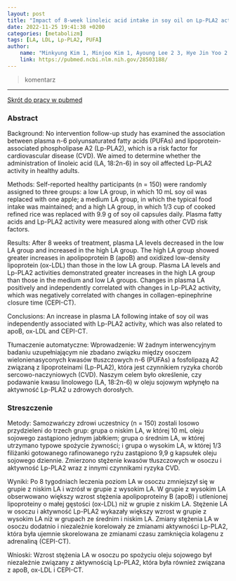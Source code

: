 ```yaml
---
layout: post
title: "Impact of 8-week linoleic acid intake in soy oil on Lp-PLA2 activity in healthy adults"
date: 2022-11-25 19:41:38 +0200
categories: [metabolizm]
tags: [LA, LDL, Lp-PLA2, PUFA]
author:
    name: "Minkyung Kim 1, Minjoo Kim 1, Ayoung Lee 2 3, Hye Jin Yoo 2 3, Jung Soo Her 2 3, Sun Ha Jee 4, Jong Ho Lee 1 2 3"
    link: https://pubmed.ncbi.nlm.nih.gov/28503188/
---
```


> komentarz

<hr>

[Skrót do pracy w pubmed](https://pubmed.ncbi.nlm.nih.gov/28503188/) 


### Abstract

Background: No intervention follow-up study has examined the association between plasma n-6 polyunsaturated fatty acids (PUFAs) and lipoprotein-associated phospholipase A2 (Lp-PLA2), which is a risk factor for cardiovascular disease (CVD). We aimed to determine whether the administration of linoleic acid (LA, 18:2n-6) in soy oil affected Lp-PLA2 activity in healthy adults.

Methods: Self-reported healthy participants (n = 150) were randomly assigned to three groups: a low LA group, in which 10 mL soy oil was replaced with one apple; a medium LA group, in which the typical food intake was maintained; and a high LA group, in which 1/3 cup of cooked refined rice was replaced with 9.9 g of soy oil capsules daily. Plasma fatty acids and Lp-PLA2 activity were measured along with other CVD risk factors.

Results: After 8 weeks of treatment, plasma LA levels decreased in the low LA group and increased in the high LA group. The high LA group showed greater increases in apolipoprotein B (apoB) and oxidized low-density lipoprotein (ox-LDL) than those in the low LA group. Plasma LA levels and Lp-PLA2 activities demonstrated greater increases in the high LA group than those in the medium and low LA groups. Changes in plasma LA positively and independently correlated with changes in Lp-PLA2 activity, which was negatively correlated with changes in collagen-epinephrine closure time (CEPI-CT).

Conclusions: An increase in plasma LA following intake of soy oil was independently associated with Lp-PLA2 activity, which was also related to apoB, ox-LDL and CEPI-CT.

Tłumaczenie automatyczne:
Wprowadzenie: W żadnym interwencyjnym badaniu uzupełniającym nie zbadano związku między osoczem wielonienasyconych kwasów tłuszczowych n-6 (PUFAs) a fosfolipazą A2 związaną z lipoproteinami (Lp-PLA2), która jest czynnikiem ryzyka chorób sercowo-naczyniowych (CVD). Naszym celem było określenie, czy podawanie kwasu linolowego (LA, 18:2n-6) w oleju sojowym wpłynęło na aktywność Lp-PLA2 u zdrowych dorosłych.

### Streszczenie

Metody: Samozwańczy zdrowi uczestnicy (n = 150) zostali losowo przydzieleni do trzech grup: grupa o niskim LA, w której 10 mL oleju sojowego zastąpiono jednym jabłkiem; grupa o średnim LA, w której utrzymano typowe spożycie żywności; i grupa o wysokim LA, w której 1/3 filiżanki gotowanego rafinowanego ryżu zastąpiono 9,9 g kapsułek oleju sojowego dziennie. Zmierzono stężenie kwasów tłuszczowych w osoczu i aktywność Lp-PLA2 wraz z innymi czynnikami ryzyka CVD.

Wyniki: Po 8 tygodniach leczenia poziom LA w osoczu zmniejszył się w grupie z niskim LA i wzrósł w grupie z wysokim LA. W grupie z wysokim LA obserwowano większy wzrost stężenia apolipoproteiny B (apoB) i utlenionej lipoproteiny o małej gęstości (ox-LDL) niż w grupie z niskim LA. Stężenie LA w osoczu i aktywność Lp-PLA2 wykazały większy wzrost w grupie z wysokim LA niż w grupach ze średnim i niskim LA. Zmiany stężenia LA w osoczu dodatnio i niezależnie korelowały ze zmianami aktywności Lp-PLA2, która była ujemnie skorelowana ze zmianami czasu zamknięcia kolagenu z adrenaliną (CEPI-CT).

Wnioski: Wzrost stężenia LA w osoczu po spożyciu oleju sojowego był niezależnie związany z aktywnością Lp-PLA2, która była również związana z apoB, ox-LDL i CEPI-CT.



